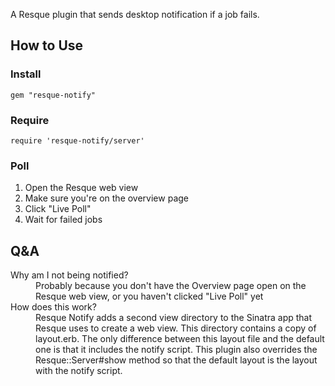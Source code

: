 A Resque plugin that sends desktop notification if a job fails.

## How to Use

### Install
`gem "resque-notify"`

### Require
`require 'resque-notify/server'`

### Poll
1. Open the Resque web view
1. Make sure you're on the overview page
1. Click "Live Poll"
1. Wait for failed jobs

## Q&A

<dl>
  <dt>Why am I not being notified?</dt>
  <dd>Probably because you don't have the Overview page open on the Resque web view, or you haven't clicked "Live Poll" yet</dd>
  
  <dt>How does this work?</dt>
  <dd>Resque Notify adds a second view directory to the Sinatra app that Resque uses to create a web view. This directory contains a copy of layout.erb. The only difference between this layout file and the default one is that it includes the notify script. This plugin also overrides the Resque::Server#show method so that the default layout is the layout with the notify script.</dd>
</dl>
